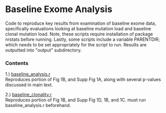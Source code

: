 # Baseline Exome Analysis 

Code to reproduce key results from examination of baseline exome data,
specifically evaluations looking at baseline mutation load and baseline
clonal mutation load. Note, these scripts require installation of
package nrstats before running. Lastly, some scripts include a variable
PARENTDIR; which needs to be set appropriately for the script to run.
Results are outputted into "output" subdirectory.


### Contents

1.) [baseline_analysis.r](baseline_analysis.r)
<br>Reproduces portion of Fig 1B, and Supp Fig 1A, along with several
p-values discussed in main text. 

2.) [baseline_clonality.r](baseline_clonality.r)
<br>Reproduces portion of Fig 1B, and Supp Fig 1D, 1B, and 1C. 
must run baseline_analysis.r beforehand. 
